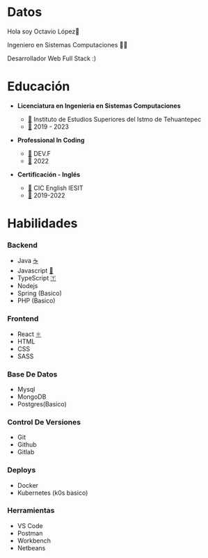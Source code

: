 # Datos

Hola soy Octavio López👋

Ingeniero en Sistemas Computaciones 👨‍🎓

Desarrollador Web Full Stack :)

# Educación

* **Licenciatura en Ingenieria en Sistemas Computaciones**

  * [🏫](https://emojipedia.org/school/) Instituto de Estudios Superiores del Istmo de Tehuantepec
  * [📅](https://emojipedia.org/calendar/) 2019 - 2023
* **Professional In Coding**

  * [🏫](https://emojipedia.org/school/) DEV.F
  * [📅](https://emojipedia.org/calendar/) 2022
* **Certificación - Inglés**

  * [🏫](https://emojipedia.org/school/) CIC English IESIT
  * [📅](https://emojipedia.org/calendar/) 2019-2022

# Habilidades

### Backend

* Java [☕](https://emojipedia.org/hot-beverage/)
* Javascript [📜](https://emojipedia.org/scroll/)
* TypeScript [🇹](https://emojipedia.org/regional-indicator-symbol-letter-t/)
* Nodejs
* Spring (Basico)
* PHP (Basico)

### Frontend

* React [⚛️](https://emojipedia.org/atom-symbol/)
* HTML
* CSS
* SASS

### Base De Datos

* Mysql
* MongoDB
* Postgres(Basico)

### Control De Versiones

* Git
* Github
* Gitlab

### Deploys

* Docker
* Kubernetes (k0s basico)

### Herramientas

* VS Code
* Postman
* Workbench
* Netbeans
